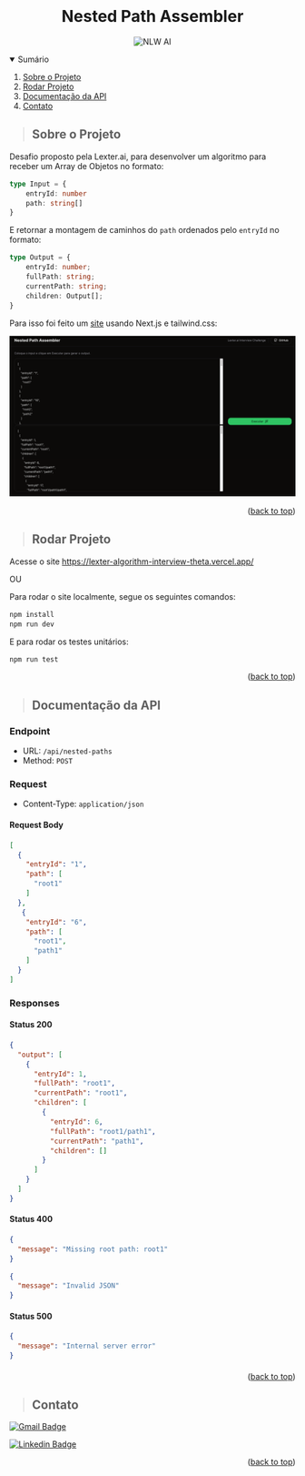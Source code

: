 <div id="top"></div>

<!-- PROJECT LOGO -->
<br />
<div align="center">

  <h1 align="center">Nested Path Assembler</h1>

  <p align="center">
    <img src="https://img.shields.io/static/v1?label=Lexter&message=AI&color=22C55E&labelColor=000000" alt="NLW AI" />
  </p>
</div>

<!-- TABLE OF CONTENTS -->
<details open>
  <summary>Sumário</summary>
  <ol>
    <li>
      <a href="#about-the-project">Sobre o Projeto</a>
    </li>
    <li>
      <a href="#getting-started">Rodar Projeto</a>
    </li>
    <li><a href="#api">Documentação da API</a></li>
    <li><a href="#contact">Contato</a></li>
  </ol>
</details>



<!-- ABOUT THE PROJECT -->
> ## Sobre o Projeto

Desafio proposto pela Lexter.ai, para desenvolver um algoritmo para receber um Array de Objetos no formato:
```ts
type Input = {
    entryId: number
    path: string[]
}
```
E retornar a montagem de caminhos do `path` ordenados pelo `entryId` no formato:
```ts
type Output = {
    entryId: number;
    fullPath: string;
    currentPath: string;
    children: Output[];
}
```

Para isso foi feito um [site](https://lexter-algorithm-interview-theta.vercel.app/) usando Next.js e tailwind.css:

![Preview](docs/preview.png)



<p align="right">(<a href="#top">back to top</a>)</p>


<!-- GETTING STARTED -->
> ## Rodar Projeto

Acesse o site https://lexter-algorithm-interview-theta.vercel.app/

OU

Para rodar o site localmente, segue os seguintes comandos:

```sh
npm install
npm run dev
```

E para rodar os testes unitários:

```sh
npm run test
```

<p align="right">(<a href="#top">back to top</a>)</p>

<!-- API -->
> ## Documentação da API

### Endpoint

- URL: `/api/nested-paths`
- Method: `POST`

### Request

- Content-Type: `application/json`

#### Request Body

```json
[
  {
    "entryId": "1",
    "path": [
      "root1"
    ]
  },
   {
    "entryId": "6",
    "path": [
      "root1",
      "path1"
    ]
  }
]
```

### Responses

#### Status 200
```json
{
  "output": [
    {
      "entryId": 1,
      "fullPath": "root1",
      "currentPath": "root1",
      "children": [
        {
          "entryId": 6,
          "fullPath": "root1/path1",
          "currentPath": "path1",
          "children": []
        }
      ]
    }
  ]
}
```
#### Status 400
```json
{
  "message": "Missing root path: root1"
}
```

```json
{
  "message": "Invalid JSON"
}
```

#### Status 500
```json
{
  "message": "Internal server error"
}
```

#### 

<p align="right">(<a href="#top">back to top</a>)</p>


<!-- CONTACT -->
> ## Contato

[![Gmail Badge](https://img.shields.io/badge/Gmail-D14836?style=for-the-badge&logo=gmail&logoColor=white)](https://mail.google.com/mail/?view=cm&fs=1&to=renan.backend.engineer@gmail.com&su=Contact)


[![Linkedin Badge](https://img.shields.io/badge/-LinkedIn-blue?style=flat-square&logo=Linkedin&logoColor=white&link=https://www.linkedin.com/in/dev-renan)](https://www.linkedin.com/in/dev-renan)

<p align="right">(<a href="#top">back to top</a>)</p>
